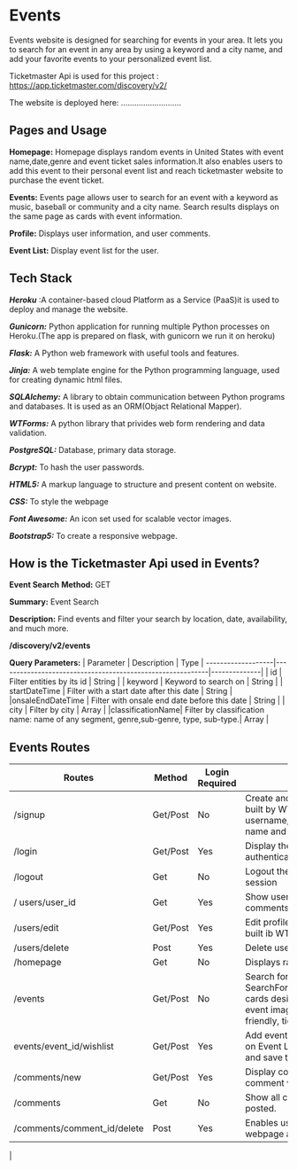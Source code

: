 # Events
Events website is designed for searching for events in your area. It lets you to search for an event in any area by using a keyword and a city name, and add your favorite events to your personalized event list.

Ticketmaster Api is used for this project : https://app.ticketmaster.com/discovery/v2/

The website is deployed here: ...........................

## Pages and Usage
**Homepage:** Homepage displays random events in United States with event name,date,genre and event ticket sales information.It also enables users to add this event to their personal event list and reach ticketmaster website to purchase the event ticket.

**Events:** Events page allows user to search for an event with a keyword as music, baseball or community and a city name. Search results displays on the same page as cards with event information.

**Profile:** Displays user information, and user comments.

**Event List:** Display event list for the user. 

## Tech Stack
***Heroku*** :A container-based cloud Platform as a Service (PaaS)it is used to deploy and manage the website.

***Gunicorn:*** Python application for running multiple Python processes on Heroku.(The app is prepared on flask, with gunicorn we run it on heroku)

***Flask:***  A Python web framework with useful tools and features.

***Jinja:*** A web template engine for the Python programming language, used for creating dynamic html files.

***SQLAlchemy:*** A library to obtain communication between Python programs and databases. It is used as an ORM(Objact Relational Mapper).

***WTForms:*** A python library that privides web form rendering and data validation.

***PostgreSQL:*** Database, primary data storage.

***Bcrypt:*** To hash the user passwords. 

***HTML5:*** A markup language to structure and present content on website.

***CSS:*** To style the webpage

***Font Awesome:*** An icon set used for scalable vector images.

***Bootstrap5:*** To create a responsive webpage.

## How is the Ticketmaster Api used in Events?
**Event Search**
__Method:__ GET

__Summary:__ Event Search

__Description:__ Find events and filter your search by location, date, availability, and much more.

__/discovery/v2/events__

__Query Parameters:__
|   Parameter      |    Description                                            |    Type    |
-------------------|-----------------------------------------------------------|--------------|
|     id           | Filter entities by its id                                 |    String    |
|   keyword        | Keyword to search on                                      |    String    |
| startDateTime    | Filter with a start date after this date                  |    String    |
|onsaleEndDateTime | Filter with onsale end date before this date              |    String    |
|      city        | Filter by city                                            |    Array     |
|classificationName| Filter by classification name: name of any segment, genre,sub-genre, type, sub-type.|     Array    |
                     
## Events Routes 
|     Routes     |  Method  |  Login Required  |          Details             |
|----------------|----------|------------------|------------------------------|
|    /signup     |Get/Post |      No          | Create and display a new user with SignUpForm built by WTForms with username,email,password,img_url(optional),first name and last name.|
|    /login      | Get/Post |      Yes         | Display the login form built by WTForms and authenticate the user.|
|    /logout     | Get| No| Logout the user and clear any information in the session|
|/ users/user_id| Get| Yes|Show user profile : username, user image, user comments and links to several pages|
|/users/edit|Get/Post|Yes|Edit profile for the user by using EditUserForm built ib WTForms|
|/users/delete|Post|Yes|Delete user|
|/homepage|Get|No|Displays random images around United States|
|/events|Get/Post|No|Search for events by keyword and city name by SearchForm (WTForms) and display results in cards designed with Bootstrap5, including event image, event name,event genre,family-friendly, ticket sales end date.|
|events/event_id/wishlist|Get/Post| Yes| Add events to user event list and display them on Event List page.Render event ids from Api and save them in the database.|
|/comments/new|Get/Post|Yes|Display comment form(WTForms) and add comment with username|
|/comments| Get| No|Show all comments in a table sorted by date posted.|
|/comments/comment_id/delete| Post |Yes|Enables user to delete the comment on webpage and on database.|
|




